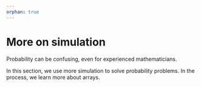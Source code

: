 ```yaml
---
orphan: true
---
```


# More on simulation

Probability can be confusing, even for experienced mathematicians.

In this section, we use more simulation to solve probability problems.  In the
process, we learn more about arrays.
